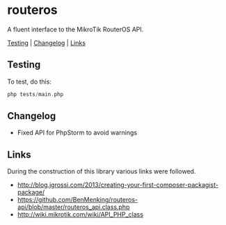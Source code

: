 # routeros
A fluent interface to the MikroTik RouterOS API.

[Testing](#testing) |
[Changelog](#changelog) |
[Links](#links)

## Testing

To test, do this:

```php
php tests/main.php 
```

## Changelog

* Fixed API for PhpStorm to avoid warnings

## Links

During the construction of this library various links were followed.

* http://blog.jgrossi.com/2013/creating-your-first-composer-packagist-package/
* https://github.com/BenMenking/routeros-api/blob/master/routeros_api.class.php
* http://wiki.mikrotik.com/wiki/API_PHP_class